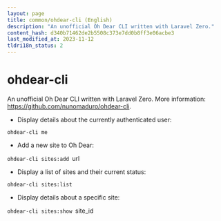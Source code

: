 ```yaml
---
layout: page
title: common/ohdear-cli (English)
description: "An unofficial Oh Dear CLI written with Laravel Zero."
content_hash: d340b71462de2b5508c373e7dd0b8ff3e06acbe3
last_modified_at: 2023-11-12
tldri18n_status: 2
---
```

# ohdear-cli

An unofficial Oh Dear CLI written with Laravel Zero.
More information: <https://github.com/nunomaduro/ohdear-cli>.

- Display details about the currently authenticated user:

`ohdear-cli me`

- Add a new site to Oh Dear:

`ohdear-cli sites:add `<span class="tldr-var badge badge-pill bg-dark-lm bg-white-dm text-white-lm text-dark-dm font-weight-bold">url</span>

- Display a list of sites and their current status:

`ohdear-cli sites:list`

- Display details about a specific site:

`ohdear-cli sites:show `<span class="tldr-var badge badge-pill bg-dark-lm bg-white-dm text-white-lm text-dark-dm font-weight-bold">site_id</span>
